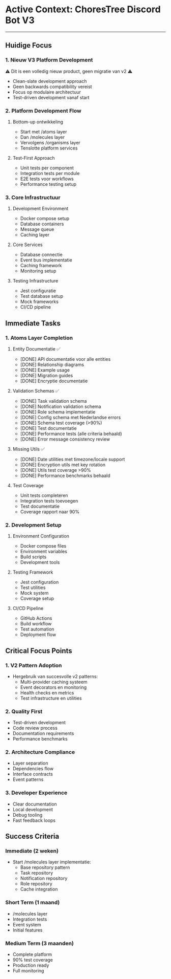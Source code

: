 # Active Context: ChoresTree Discord Bot V3

---

## Huidige Focus

### 1. Nieuw V3 Platform Development
⚠️ Dit is een volledig nieuw product, geen migratie van v2 ⚠️

- Clean-slate development approach
- Geen backwards compatibility vereist
- Focus op modulaire architectuur
- Test-driven development vanaf start

### 2. Platform Development Flow
1. Bottom-up ontwikkeling
   - Start met /atoms layer
   - Dan /molecules layer
   - Vervolgens /organisms layer
   - Tenslotte platform services

2. Test-First Approach
   - Unit tests per component
   - Integration tests per module
   - E2E tests voor workflows
   - Performance testing setup

### 3. Core Infrastructuur
1. Development Environment
   - Docker compose setup
   - Database containers
   - Message queue
   - Caching layer

2. Core Services
   - Database connectie
   - Event bus implementatie
   - Caching framework
   - Monitoring setup

3. Testing Infrastructure
   - Jest configuratie
   - Test database setup
   - Mock frameworks
   - CI/CD pipeline

## Immediate Tasks

### 1. Atoms Layer Completion
1. Entity Documentatie ✅
   - [DONE] API documentatie voor alle entities
   - [DONE] Relationship diagrams
   - [DONE] Example usage
   - [DONE] Migration guides
   - [DONE] Encryptie documentatie

2. Validation Schemas ✅
   - [DONE] Task validation schema
   - [DONE] Notification validation schema
   - [DONE] Role schema implementatie
   - [DONE] Config schema met Nederlandse errors
   - [DONE] Schema test coverage (>90%)
   - [DONE] Test documentatie
   - [DONE] Performance tests (alle criteria behaald)
   - [DONE] Error message consistency review

3. Missing Utils ✅
   - [DONE] Date utilities met timezone/locale support
   - [DONE] Encryption utils met key rotation
   - [DONE] Utils test coverage >90%
   - [DONE] Performance benchmarks behaald

4. Test Coverage
   - Unit tests completeren
   - Integration tests toevoegen
   - Test documentatie
   - Coverage rapport naar 90%

### 2. Development Setup
1. Environment Configuration
   - Docker compose files
   - Environment variables
   - Build scripts
   - Development tools

2. Testing Framework
   - Jest configuration
   - Test utilities
   - Mock system
   - Coverage setup

3. CI/CD Pipeline
   - GitHub Actions
   - Build workflow
   - Test automation
   - Deployment flow

## Critical Focus Points

### 1. V2 Pattern Adoption
- Hergebruik van succesvolle v2 patterns:
  * Multi-provider caching systeem
  * Event decorators en monitoring
  * Health checks en metrics
  * Test infrastructure en utilities

### 2. Quality First
- Test-driven development
- Code review process
- Documentation requirements
- Performance benchmarks

### 2. Architecture Compliance
- Layer separation
- Dependencies flow
- Interface contracts
- Event patterns

### 3. Developer Experience
- Clear documentation
- Local development
- Debug tooling
- Fast feedback loops

## Success Criteria

### Immediate (2 weken)
- Start /molecules layer implementatie:
  * Base repository pattern
  * Task repository
  * Notification repository
  * Role repository
  * Cache integration

### Short Term (1 maand)
- /molecules layer
- Integration tests
- Event system
- Initial features

### Medium Term (3 maanden)
- Complete platform
- 90% test coverage
- Production ready
- Full monitoring